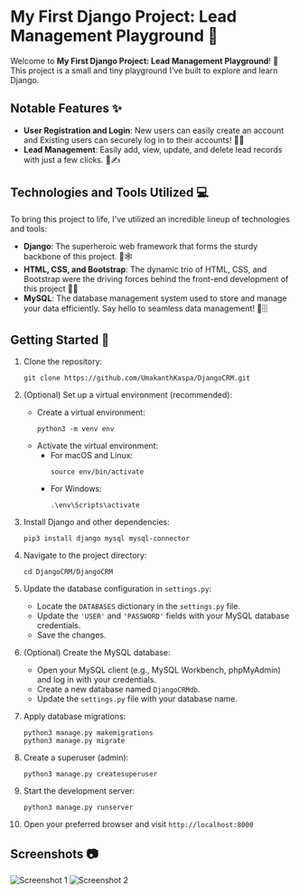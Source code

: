 
# My First Django Project: Lead Management Playground 🌱

Welcome to **My First Django Project: Lead Management Playground**! 🚀 This project is a small and tiny playground I've built to explore and learn Django.

## Notable Features ✨
- **User Registration and Login**: New users can easily create an account and Existing users can securely log in to their accounts! 🚪🔐
- **Lead Management**: Easily add, view, update, and delete lead records with just a few clicks. 💼✍️

## Technologies and Tools Utilized 💻
To bring this project to life, I've utilized an incredible lineup of technologies and tools:

- **Django**: The superheroic web framework that forms the sturdy backbone of this project. 💪🕸️
- **HTML, CSS, and Bootstrap**: The dynamic trio of HTML, CSS, and Bootstrap were the driving forces behind the front-end development of this project 🎨🌟
- **MySQL**: The database management system used to store and manage your data efficiently. Say hello to seamless data management! 💾🗄️

## Getting Started 🌟

1. Clone the repository:
   ```
   git clone https://github.com/UmakanthKaspa/DjangoCRM.git
   ```

2. (Optional) Set up a virtual environment (recommended):
   - Create a virtual environment:
     ```
     python3 -m venv env
     ```
   - Activate the virtual environment:
     - For macOS and Linux:
       ```
       source env/bin/activate
       ```
     - For Windows:
       ```
       .\env\Scripts\activate
       ```

3. Install Django and other dependencies:
   ```
   pip3 install django mysql mysql-connector
   ```

4. Navigate to the project directory:
   ```
   cd DjangoCRM/DjangoCRM
   ```

5. Update the database configuration in `settings.py`:
   - Locate the `DATABASES` dictionary in the `settings.py` file.
   - Update the `'USER'` and `'PASSWORD'` fields with your MySQL database credentials.
   - Save the changes.

6. (Optional) Create the MySQL database:
   - Open your MySQL client (e.g., MySQL Workbench, phpMyAdmin) and log in with your credentials.
   - Create a new database named `DjangoCRMdb`.
   - Update the `settings.py` file with your database name.

7. Apply database migrations:
   ```
   python3 manage.py makemigrations
   python3 manage.py migrate
   ```

8. Create a superuser (admin):
   ```
   python3 manage.py createsuperuser
   ```

9. Start the development server:
   ```
   python3 manage.py runserver
   ```

10. Open your preferred browser and visit `http://localhost:8000`

## Screenshots 📷

![Screenshot 1](https://github.com/UmakanthKaspa/DjangoCRM/assets/124495588/ed581876-fc52-4ccc-8195-7df8384efbbd)
![Screenshot 2](https://github.com/UmakanthKaspa/DjangoCRM/assets/124495588/4966904d-5a7c-4fc8-a94f-55250a96e148)

